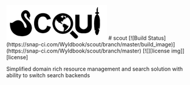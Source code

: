 <img src="scout.png" alt="Scout">
# scout  
[![Build Status](https://snap-ci.com/Wyldbook/scout/branch/master/build_image)](https://snap-ci.com/Wyldbook/scout/branch/master)
[![][license img]][license]

Simplified domain rich resource management and search solution with ability to switch search backends

[license]:LICENSE
[license img]:https://img.shields.io/badge/License-Apache%202-blue.svg